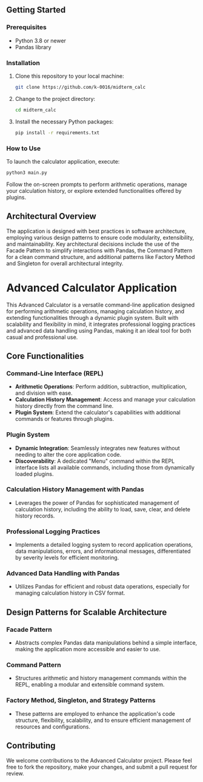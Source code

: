 ## Getting Started

### Prerequisites
- Python 3.8 or newer
- Pandas library

### Installation
1. Clone this repository to your local machine:
   ```sh
   git clone https://github.com/k-0016/midterm_calc
   ```
2. Change to the project directory:
   ```sh
   cd midterm_calc
   ```
3. Install the necessary Python packages:
   ```sh
   pip install -r requirements.txt
   ```

### How to Use
To launch the calculator application, execute:
```sh
python3 main.py
```
Follow the on-screen prompts to perform arithmetic operations, manage your calculation history, or explore extended functionalities offered by plugins.

## Architectural Overview

The application is designed with best practices in software architecture, employing various design patterns to ensure code modularity, extensibility, and maintainability. Key architectural decisions include the use of the Facade Pattern to simplify interactions with Pandas, the Command Pattern for a clean command structure, and additional patterns like Factory Method and Singleton for overall architectural integrity.

# Advanced Calculator Application

This Advanced Calculator is a versatile command-line application designed for performing arithmetic operations, managing calculation history, and extending functionalities through a dynamic plugin system. Built with scalability and flexibility in mind, it integrates professional logging practices and advanced data handling using Pandas, making it an ideal tool for both casual and professional use.

## Core Functionalities

### Command-Line Interface (REPL)
- **Arithmetic Operations**: Perform addition, subtraction, multiplication, and division with ease.
- **Calculation History Management**: Access and manage your calculation history directly from the command line.
- **Plugin System**: Extend the calculator's capabilities with additional commands or features through plugins.

### Plugin System
- **Dynamic Integration**: Seamlessly integrates new features without needing to alter the core application code.
- **Discoverability**: A dedicated "Menu" command within the REPL interface lists all available commands, including those from dynamically loaded plugins.

### Calculation History Management with Pandas
- Leverages the power of Pandas for sophisticated management of calculation history, including the ability to load, save, clear, and delete history records.

### Professional Logging Practices
- Implements a detailed logging system to record application operations, data manipulations, errors, and informational messages, differentiated by severity levels for efficient monitoring.

### Advanced Data Handling with Pandas
- Utilizes Pandas for efficient and robust data operations, especially for managing calculation history in CSV format.

## Design Patterns for Scalable Architecture

### Facade Pattern
- Abstracts complex Pandas data manipulations behind a simple interface, making the application more accessible and easier to use.

### Command Pattern
- Structures arithmetic and history management commands within the REPL, enabling a modular and extensible command system.

### Factory Method, Singleton, and Strategy Patterns
- These patterns are employed to enhance the application's code structure, flexibility, scalability, and to ensure efficient management of resources and configurations.

## Contributing

We welcome contributions to the Advanced Calculator project. Please feel free to fork the repository, make your changes, and submit a pull request for review.
